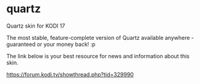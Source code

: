 # quartz

Quartz skin for KODI 17

The most stable, feature-complete version of Quartz available anywhere - guaranteed or your money back! :p

The link below is your best resource for news and information about this skin.

https://forum.kodi.tv/showthread.php?tid=329990
